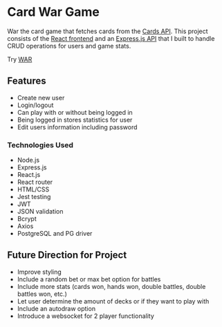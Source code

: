# Card War Game
War the card game that fetches cards from the [Cards API](https://www.deckofcardsapi.com/). This project consists of the [React frontend](https://github.com/nll004/war_cards/tree/main/react_UI) and an [Express.js API](https://github.com/nll004/war_cards/tree/main/node_API) that I built to handle CRUD operations for users and game stats. 

Try [WAR](https://war-battle.surge.sh/)

## Features
- Create new user
- Login/logout
- Can play with or without being logged in
- Being logged in stores statistics for user
- Edit users information including password

### Technologies Used
- Node.js
- Express.js
- React.js
- React router
- HTML/CSS
- Jest testing
- JWT
- JSON validation
- Bcrypt
- Axios
- PostgreSQL and PG driver

## Future Direction for Project
- Improve styling
- Include a random bet or max bet option for battles
- Include more stats (cards won, hands won, double battles, double battles won, etc.)
- Let user determine the amount of decks or if they want to play with
- Include an autodraw option
- Introduce a websocket for 2 player functionality
